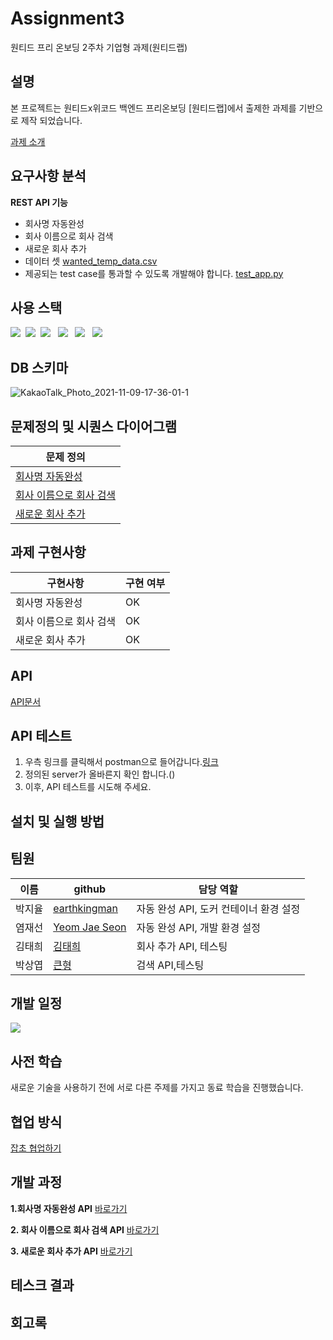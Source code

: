 # Assignment3
원티드 프리 온보딩 2주차 기업형 과제(원티드랩)

## 설명

본 프로젝트는 원티드x위코드 백엔드 프리온보딩  [원티드랩]에서 출제한 과제를 기반으로 제작 되었습니다.

[과제 소개](https://www.notion.so/wecode/0517378f554a489db507524a91d64dc8)

## 요구사항 분석
**REST API 기능**

- 회사명 자동완성
- 회사 이름으로 회사 검색
- 새로운 회사 추가
- 데이터 셋 [wanted_temp_data.csv](https://s3-us-west-2.amazonaws.com/secure.notion-static.com/81f13ae2-fabc-4fad-a754-9b2d684f41a8/wanted_temp_data.csv)
- 제공되는 test case를 통과할 수 있도록 개발해야 합니다. [test_app.py](https://s3-us-west-2.amazonaws.com/secure.notion-static.com/0d2517b3-b80b-4a1b-82c4-9bc6f2a0d5ae/test_app.py)
## 사용 스택
<img src="https://img.shields.io/badge/Python-3776AB?style=flat-square&logo=Python&logoColor=white" />&nbsp; <img src="https://img.shields.io/badge/Docker-2496ED?style=flat-square&logo=Docker&logoColor=white" />&nbsp; <img src="https://img.shields.io/badge/Flask-000000?style=flat-square&logo=Flask&logoColor=white" /> &nbsp; <img src="https://img.shields.io/badge/Redis-DC382D?style=flat-square&logo=Redis&logoColor=white" /> &nbsp; <img src="https://img.shields.io/badge/Postman-FF6C37?style=flat-square&logo=Postman&logoColor=white" />  &nbsp; <img src="https://img.shields.io/badge/AWS%20EC2-232F3E?style=flat-square&logo=Amazon%20AWS&logoColor=white" />

## DB 스키마
![KakaoTalk_Photo_2021-11-09-17-36-01-1](https://user-images.githubusercontent.com/81801012/140890286-687b5eb0-dd25-4c10-a4fb-f84a7bde3f9e.png)

## 문제정의 및 시퀀스 다이어그램


| 문제 정의 | 
| ------ | 
| [회사명 자동완성](https://github.com/Wanted-Free-Pre-Onboarding-Course-10/Assignment3/wiki/%EB%AC%B8%EC%A0%9C-%EC%A0%95%EC%9D%98) |
| [회사 이름으로 회사 검색]() | 
| [새로운 회사 추가]() |  


## 과제 구현사항


| 구현사항  | 구현 여부                                          |
| ------ | ----------------------------------------------- |
| 회사명 자동완성 |  OK| 
| 회사 이름으로 회사 검색 | OK | 
| 새로운 회사 추가 | OK | 


## API
[API문서]()

## API 테스트
1. 우측 링크를 클릭해서 postman으로 들어갑니다.[링크](https://www.postman.com/martian-satellite-348039/workspace/10-api/overview) 
2. 정의된 server가 올바른지 확인 합니다.()
3. 이후, API 테스트를 시도해 주세요.

## 설치 및 실행 방법


## 팀원

| 이름   | github                                          | 담당 역할                  |
| ------ | ----------------------------------------------- | -------------------------- |
| 박지율 | [earthkingman](https://github.com/earthkingman) | 자동 완성 API, 도커 컨테이너 환경 설정 |
| 염재선 | [Yeom Jae Seon](https://github.com/YeomJaeSeon) | 자동 완성 API, 개발 환경 설정  |
| 김태희 | [김태희](https://github.com/godtaehee)            | 회사 추가 API, 테스팅         |
| 박상엽 | [큰형](  https://github.com/lotus0204)            | 검색 API,테스팅          |

## 개발 일정

![](https://images.velog.io/images/earthkingman/post/82de5bb2-bddc-49f9-a5a5-675b8b172a2b/image.png)

## 사전 학습

새로운 기술을 사용하기 전에 서로 다른 주제를 가지고 동료 학습을 진행했습니다.


## 협업 방식

[잡초 협업하기](https://github.com/Wanted-Free-Pre-Onboarding-Course-10/Assignment2/wiki/%ED%98%91%EC%97%85-%EB%B0%A9%EC%8B%9D)

## 개발 과정

**1.회사명 자동완성 API**
[바로가기]()


**2. 회사 이름으로 회사 검색 API**
[바로가기]()


**3. 새로운 회사 추가 API**
[바로가기]()

## 테스크 결과

## 회고록


